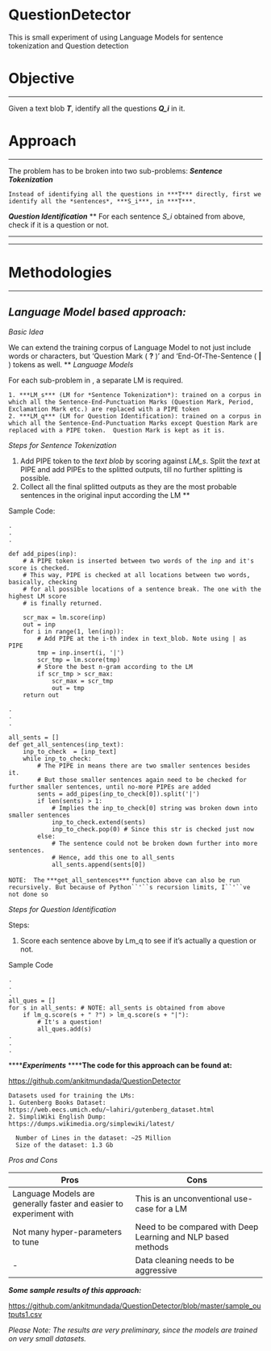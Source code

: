 # QuestionDetector
This is small experiment of using Language Models for sentence tokenization and Question detection


# Objective 
----------

Given a text blob ***T***, identify all the questions ***Q_i*** in it. 


# Approach
----------

The problem has to be broken into two sub-problems: 
***Sentence Tokenization***

    Instead of identifying all the questions in ***T*** directly, first we identify all the *sentences*, ***S_i***, in ***T***.

***Question Identification***
**
    For each sentence *S_i* obtained from above, check if it is a question or not.
****
****


# Methodologies
----------


## *Language Model based approach:*

*Basic Idea*

We can extend the training corpus of Language Model to not just include words or characters, but ‘Question Mark ( **?** )’ and ‘End-Of-The-Sentence ( **|** ) tokens as well. 
**
*Language Models*

For each sub-problem in , a separate  LM is required.

    1. ***LM_s*** (LM for *Sentence Tokenization*): trained on a corpus in which all the Sentence-End-Punctuation Marks (Question Mark, Period, Exclamation Mark etc.) are replaced with a PIPE token
    2. ***LM_q*** (LM for Question Identification): trained on a corpus in which all the Sentence-End-Punctuation Marks except Question Mark are replaced with a PIPE token.  Question Mark is kept as it is.

*Steps for Sentence Tokenization*

1. Add PIPE token to the *text blob* by scoring against *LM_s*. Split the *text* at PIPE and add PIPEs to the splitted outputs, till no further splitting is possible. 
2. Collect all the final splitted outputs as they are the most probable sentences in the original input according the LM
**
 
Sample Code:

    .
    .
    .
    
    def add_pipes(inp):
        # A PIPE token is inserted between two words of the inp and it's score is checked. 
        # This way, PIPE is checked at all locations between two words, basically, checking
        # for all possible locations of a sentence break. The one with the highest LM score 
        # is finally returned. 
    
        scr_max = lm.score(inp)
        out = inp
        for i in range(1, len(inp)):
            # Add PIPE at the i-th index in text_blob. Note using | as PIPE
            tmp = inp.insert(i, '|')
            scr_tmp = lm.score(tmp)
            # Store the best n-gram according to the LM
            if scr_tmp > scr_max:
                scr_max = scr_tmp
                out = tmp
        return out
    
    .
    .
    .
    
    all_sents = []
    def get_all_sentences(inp_text):
        inp_to_check  = [inp_text]
        while inp_to_check:
            # The PIPE in means there are two smaller sentences besides it. 
            # But those smaller sentences again need to be checked for further smaller sentences, until no-more PIPEs are added
            sents = add_pipes(inp_to_check[0]).split('|')
            if len(sents) > 1:
                # Implies the inp_to_check[0] string was broken down into smaller sentences
                inp_to_check.extend(sents)
                inp_to_check.pop(0) # Since this str is checked just now
            else:
                # The sentence could not be broken down further into more sentences.
                # Hence, add this one to all_sents
                all_sents.append(sents[0])
        

`NOTE:  The` `***get_all_sentences***` `function above can also be run recursively. But because of Python``'``s recursion limits, I``'``ve not done so`

*Steps for Question Identification*

Steps:

1. Score each sentence above by Lm_q to see if it’s actually a question or not.

Sample Code

    .
    .
    .
    all_ques = []
    for s in all_sents: # NOTE: all_sents is obtained from above
        if lm_q.score(s + " ?") > lm_q.score(s + "|"):
            # It's a question!
            all_ques.add(s)
    .
    .
    .


*******Experiments***
******The code for this approach can be found at:**

https://github.com/ankitmundada/QuestionDetector




    Datasets used for training the LMs: 
    1. Gutenberg Books Dataset: https://web.eecs.umich.edu/~lahiri/gutenberg_dataset.html
    2. SimpliWiki English Dump: https://dumps.wikimedia.org/simplewiki/latest/
    
      Number of Lines in the dataset: ~25 Million
      Size of the dataset: 1.3 Gb


*Pros and Cons*

| Pros                                                               | Cons                                                         |
| ------------------------------------------------------------------ | ------------------------------------------------------------ |
| Language Models are generally faster and easier to experiment with | This is an unconventional use-case for a LM                  |
| Not many hyper-parameters to tune                                  | Need to be compared with Deep Learning and NLP based methods |
| -                                                                  | Data cleaning needs to be aggressive                         |


***Some sample results of this approach:***

https://github.com/ankitmundada/QuestionDetector/blob/master/sample_outputs1.csv


*Please Note: The results are very preliminary, since the models are trained on very small datasets.* 
